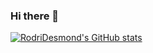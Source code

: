 ### Hi there 👋

<!--
**RodriDesmond/RodriDesmond** is a ✨ _special_ ✨ repository because its `README.md` (this file) appears on your GitHub profile.

Here are some ideas to get you started:

- 🔭 I’m currently working on ...
- 🌱 I’m currently learning ...
- 👯 I’m looking to collaborate on ...
- 🤔 I’m looking for help with ...
- 💬 Ask me about ...
- 📫 How to reach me: ...
- 😄 Pronouns: ...
- ⚡ Fun fact: ...
-->

[![RodriDesmond's GitHub stats](https://github-readme-stats.vercel.app/api?username=RodriDesmond)](https://github.com/RodriDesmond/github-readme-stats)
